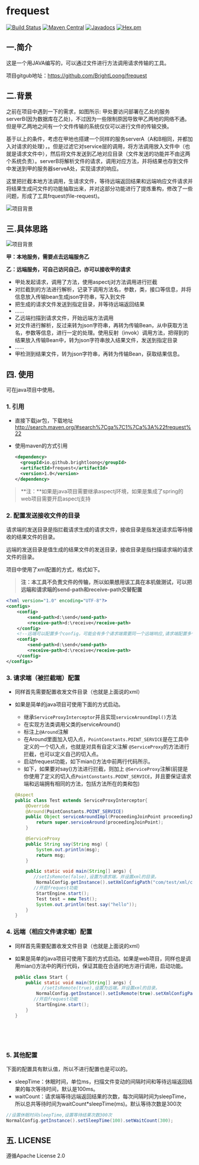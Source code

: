 # frequest

[![Build Status](https://travis-ci.org/BrightLoong/frequest.svg?branch=master)](https://travis-ci.org/BrightLoong/frequest) [![Maven Central](https://img.shields.io/maven-central/v/io.github.brightloong/frequest.svg)](http://search.maven.org/#artifactdetails%7Cio.github.brightloong%7Cfrequest%7C1.0%7Cjar) [![Javadocs](http://www.javadoc.io/badge/io.github.brightloong/frequest.svg)](http://www.javadoc.io/doc/io.github.brightloong/frequest) [![Hex.pm](https://img.shields.io/hexpm/l/plug.svg)](http://www.apache.org/licenses/LICENSE-2.0.txt)

## 一.简介
这是一个用JAVA编写的，可以通过文件进行方法调用请求传输的工具。

项目gitgub地址：<https://github.com/BrightLoong/frequest>

## 二.背景
之前在项目中遇到一下的需求，如图所示: 甲处要访问部署在乙处的服务serverB(因为数据库在乙处)，不过因为一些限制原因导致甲乙两地的网络不通。但是甲乙两地之间有一个文件传输的系统仅仅可以进行文件的传输交换。

基于以上的条件，考虑在甲地也搭建一个同样的服务serverA（A和B相同，并都加入对请求的处理），。但是过滤它对service层的调用，将方法调用放入文件中（也就是请求文件中），然后将文件发送到乙地对应目录（文件发送的功能并不由这两个系统负责）。serverB将解析文件的请求，调用对应方法，并将结果也存到文件中发送到甲的服务器serveA处，实现请求的响应。

这里把拦截本地方法调用，生请求文件，等待远端返回结果和远端响应文件请求并将结果生成问文件的功能抽取出来，并对这部分功能进行了提炼重构，修改了一些问题，形成了工具frquest(file-request)。

![项目背景](https://brightloong.github.io/images/frequest-背景.png)

## 三.具体思路

![项目背景](https://brightloong.github.io/images/frequest-实现思路.png)

**甲：本地服务，需要点去远端服务乙**

**乙：远端服务，可自己访问自己，亦可以接收甲的请求**

- 甲处发起请求，调用了方法，使用aspectj对方法调用进行拦截
- 对拦截到的方法进行解析，记录下调用方法名，参数，类，接口等信息，并将信息放入传输bean生成json字符串，写入到文件
- 把生成的请求文件发送到指定目录，并等待远端返回结果
- ......
- 乙远端扫描到请求文件，开始远端方法调用
- 对文件进行解析，反过来转为json字符串，再转为传输Bean，从中获取方法名，参数等信息，进行一定的处理。使用反射（invok）调用方法，把得到的结果放入传输Bean中，转为json字符串放入结果文件，发送到指定目录
- ......
- 甲检测到结果文件，转为json字符串，再转为传输Bean，获取结果信息。

## 四. 使用

可在java项目中使用。

### 1. 引用

- 直接下载jar包，下载地址<http://search.maven.org/#search%7Cga%7C1%7Ca%3A%22frequest%22>


- 使用maven的方式引用

  ```xml
  <dependency>
  	<groupId>io.github.brightloong</groupId>
  	<artifactId>frequest</artifactId>
  	<version>1.0</version>
  </dependency>
  ```

> **注：**如果是java项目需要继承aspectj环境，如果是集成了spring的web项目需要开启aspectj支持

### 2. 配置发送接收文件的目录

请求端的发送目录是指拦截请求生成的请求文件，接收目录是指发送请求后等待接收的结果文件的目录。

远端的发送目录是值生成的结果文件的发送目录，接收目录是指扫描请求端的请求文件的目录。

项目中使用了xml配置的方式，格式如下。

> **注：本工具不负责文件的传输，所以如果想用该工具在本机做测试，可以把远端和请求端的send-path和receive-path交替配置**

```xml
<?xml version="1.0" encoding="UTF-8"?>
<configs>
    <config>
        <send-path>d:\send</send-path>
        <receive-path>d:\receive</receive-path>
    </config>
    <!--远端可以配置多个config，可能会有多个请求端需要同一个远端响应,请求端配置多个也默认只取第一个-->
    <config>
        <send-path>d:\send</send-path>
        <receive-path>d:\receive</receive-path>
    </config>
</configs>
```

### 3. 请求端（被拦截端）配置

- 同样首先需要配置收发文件目录（也就是上面说的xml）

- 如果是简单的java项目可使用下面的方式启动。

  - 继承`ServiceProxyInterceptor`并且实现`serviceAroundImpl()`方法
  - 在实现方法类调用父类的serviceAround()
  - 标注上`@Around`注解
  - 在Around里面加入切入点，`PointConstants.POINT_SERVICE`是在工具中定义的一个切入点，也就是对具有自定义注解 `@ServiceProxy`的方法进行拦截，也可以定义自己的切入点。
  - 启动frequest功能，如下mian()方法中前两行代码所示。
  - 如下，如果要对say()方法进行拦截，则加上 `@ServiceProxy`注解(前提是你使用了定义的切入点`PointConstants.POINT_SERVICE`，并且要保证请求端和远端拥有相同的方法，包括方法所在的类和包)

  ```java
  @Aspect
  public class Test extends ServiceProxyInterceptor{
      @Override
      @Around(PointConstants.POINT_SERVICE)
      public Object serviceAroundImpl(ProceedingJoinPoint proceedingJoinPoint) throws Throwable {
          return super.serviceAround(proceedingJoinPoint);
      }

      @ServiceProxy
      public String say(String msg) {
          System.out.println(msg);
          return msg;
      }

      public static void main(String[] args) {
         //setIsRemote(false),设置为请求端，并设置xml的目录。
          NormalConfig.getInstance().setXmlConfigPath("com/test/xml/config.xml").setIsRemote(false);
         //开启frequest功能
          StartEngine.start();
          Test test = new Test();
          System.out.println(test.say("hello"));
      }
  }
  ```



### 4. 远端（相应文件请求端）配置 

- 同样首先需要配置收发文件目录（也就是上面说的xml）

- 如果是简单的java项目可使用下面的方式启动。如果是web项目，同样也是调用mian()方法中的两行代码，保证其能在合适的地方进行调用，启动功能。

  ```java
  public class Start {
      public static void main(String[] args) {
        	//setIsRemote(true),设置为远端，并设置xml的目录。
          NormalConfig.getInstance().setIsRemote(true).setXmlConfigPath("com/test/xml/config.xml");
         //开启frequest功能
          StartEngine.start();
      }
  }
  ```

  ​

  ​

### 5. 其他配置

下面的配置具有默认值，所以不进行配置也是可以的。

- sleepTime：休眠时间，单位ms，扫描文件变动的间隔时间和等待远端返回结果的每次等待时间，默认是100ms。
- waitCount：请求端等待远端返回结果的次数，每次间隔时间为sleepTime，所以总共等待时间为waitCount*sleepTime(ms)。默认等待次数是300次

```java
//设置休眠时间sleepTime,设置等待结果次数300次
NormalConfig.getInstance().setSleepTime(100).setWaitCount(300);
```

## 五.  LICENSE

遵循Apache License 2.0

